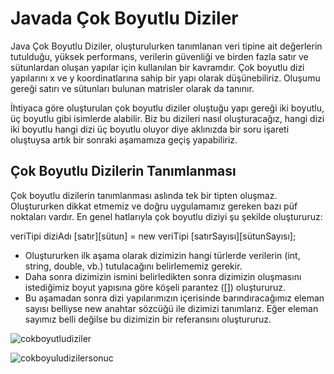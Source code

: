 # Javada Çok Boyutlu Diziler
Java Çok Boyutlu Diziler, oluşturulurken tanımlanan veri tipine ait değerlerin tutulduğu, yüksek performans, verilerin güvenliği ve birden fazla satır ve sütunlardan 
oluşan yapılar için kullanılan bir kavramdır. Çok boyutlu dizi yapılarını x ve y koordinatlarına sahip bir yapı olarak düşünebiliriz. Oluşumu gereği satırı ve sütunları 
bulunan matrisler olarak da tanınır.

İhtiyaca göre oluşturulan çok boyutlu diziler oluştuğu yapı gereği iki boyutlu, üç boyutlu gibi isimlerde alabilir. Biz bu dizileri nasıl oluşturacağız, 
hangi dizi iki boyutlu hangi dizi üç boyutlu oluyor diye aklınızda bir soru işareti oluştuysa artık bir sonraki aşamamıza geçiş yapabiliriz.

## Çok Boyutlu Dizilerin Tanımlanması
Çok boyutlu dizilerin tanımlanması aslında tek bir tipten oluşmaz. Oluştururken dikkat etmemiz ve doğru uygulamamız gereken bazı püf noktaları vardır. 
En genel hatlarıyla çok boyutlu diziyi şu şekilde oluştururuz:

veriTipi diziAdı [satır][sütun] = new veriTipi [satırSayısı][sütunSayısı];

- Oluştururken ilk aşama olarak dizimizin hangi türlerde verilerin (int, string, double, vb.) tutulacağını belirlememiz gerekir.
- Daha sonra dizimizin ismini belirledikten sonra dizimizin oluşmasını istediğimiz boyut yapısına göre köşeli parantez ([]) oluştururuz.
- Bu aşamadan sonra dizi yapılarımızın içerisinde barındıracağımız eleman sayısı belliyse new anahtar sözcüğü ile dizimizi tanımlarız. Eğer eleman sayımız belli değilse 
bu dizimizin bir referansını oluştururuz.

![cokboyutludiziler](https://user-images.githubusercontent.com/86554799/190875743-2a8d3c56-22ee-4052-9922-3cb7104c1138.png)

![cokboyuludizilersonuc](https://user-images.githubusercontent.com/86554799/190875819-e4a7c1f9-af30-499e-8372-8a75403dd03e.png)
